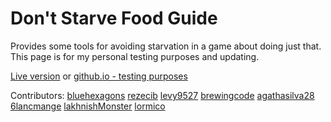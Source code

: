 # Don't Starve Food Guide

Provides some tools for avoiding starvation
in a game about doing just that. This page is for my
personal testing purposes and updating.

[Live version](https://bluehexagons.com/foodguide) or
[github.io - testing purposes](https://Dot-Inni.github.io/foodstuffs/html/index.htm)

Contributors:
  [bluehexagons](https://github.com/bluehexagons)
  [rezecib](https://github.com/rezecib)
  [levy9527](https://github.com/levy9527)
  [brewingcode](https://github.com/brewingcode)
  [agathasilva28](https://github.com/agathasilva28)
  [6lancmange](https://github.com/6lancmange)
  [lakhnishMonster](https://github.com/lakhnishMonster)
  [lormico](https://github.com/lormico)

